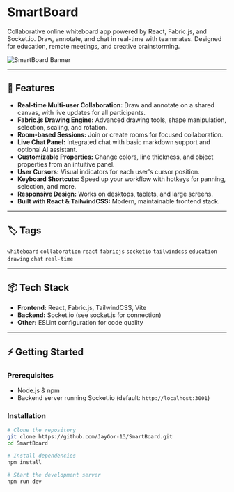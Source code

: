 # SmartBoard

Collaborative online whiteboard app powered by React, Fabric.js, and Socket.io. Draw, annotate, and chat in real-time with teammates. Designed for education, remote meetings, and creative brainstorming.

![SmartBoard Banner](https://github.com/JayGor-13/SmartBoard/raw/main/banner.png) <!-- Add banner if available -->

---

## 🚀 Features

- **Real-time Multi-user Collaboration:** Draw and annotate on a shared canvas, with live updates for all participants.
- **Fabric.js Drawing Engine:** Advanced drawing tools, shape manipulation, selection, scaling, and rotation.
- **Room-based Sessions:** Join or create rooms for focused collaboration.
- **Live Chat Panel:** Integrated chat with basic markdown support and optional AI assistant.
- **Customizable Properties:** Change colors, line thickness, and object properties from an intuitive panel.
- **User Cursors:** Visual indicators for each user's cursor position.
- **Keyboard Shortcuts:** Speed up your workflow with hotkeys for panning, selection, and more.
- **Responsive Design:** Works on desktops, tablets, and large screens.
- **Built with React & TailwindCSS:** Modern, maintainable frontend stack.

---

## 🏷️ Tags

`whiteboard` `collaboration` `react` `fabricjs` `socketio` `tailwindcss` `education` `drawing` `chat` `real-time`

---

## 📦 Tech Stack

- **Frontend:** React, Fabric.js, TailwindCSS, Vite
- **Backend:** Socket.io (see socket.js for connection)
- **Other:** ESLint configuration for code quality

---

## ⚡ Getting Started

### Prerequisites

- Node.js & npm
- Backend server running Socket.io (default: `http://localhost:3001`)

### Installation

```bash
# Clone the repository
git clone https://github.com/JayGor-13/SmartBoard.git
cd SmartBoard

# Install dependencies
npm install

# Start the development server
npm run dev

